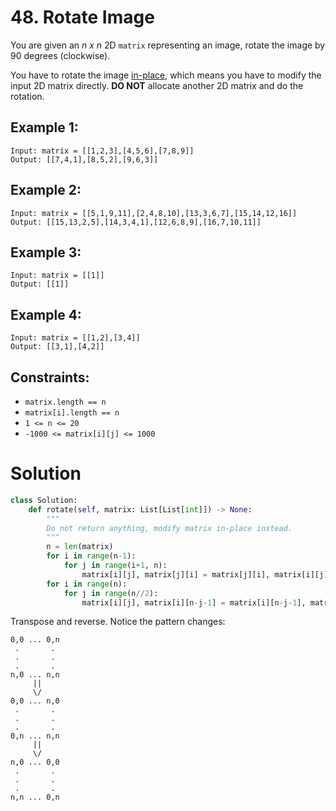 # 48. Rotate Image

You are given an *n x n* 2D `matrix` representing an image, rotate the image by 90 degrees (clockwise).

You have to rotate the image [in-place](https://en.wikipedia.org/wiki/In-place_algorithm), which means you have to modify the input 2D matrix directly. **DO NOT** allocate another 2D matrix and do the rotation.

## Example 1:

```
Input: matrix = [[1,2,3],[4,5,6],[7,8,9]]
Output: [[7,4,1],[8,5,2],[9,6,3]]
```

## Example 2:

```
Input: matrix = [[5,1,9,11],[2,4,8,10],[13,3,6,7],[15,14,12,16]]
Output: [[15,13,2,5],[14,3,4,1],[12,6,8,9],[16,7,10,11]]
```

## Example 3:
```
Input: matrix = [[1]]
Output: [[1]]
```

## Example 4:
```
Input: matrix = [[1,2],[3,4]]
Output: [[3,1],[4,2]]
```

## Constraints:
- `matrix.length == n`
- `matrix[i].length == n`
- `1 <= n <= 20`
- `-1000 <= matrix[i][j] <= 1000`

# Solution
```python
class Solution:
    def rotate(self, matrix: List[List[int]]) -> None:
        """
        Do not return anything, modify matrix in-place instead.
        """
        n = len(matrix)
        for i in range(n-1):
            for j in range(i+1, n):
                matrix[i][j], matrix[j][i] = matrix[j][i], matrix[i][j]
        for i in range(n):
            for j in range(n//2):
                matrix[i][j], matrix[i][n-j-1] = matrix[i][n-j-1], matrix[i][j]
```
Transpose and reverse. Notice the pattern changes:
```
0,0 ... 0,n
 .       .
 .       .
 .       .
n,0 ... n,n
     ||
     \/
0,0 ... n,0
 .       .
 .       .
 .       .
0,n ... n,n
     ||
     \/
n,0 ... 0,0
 .       .
 .       .
 .       .
n,n ... 0,n
```
